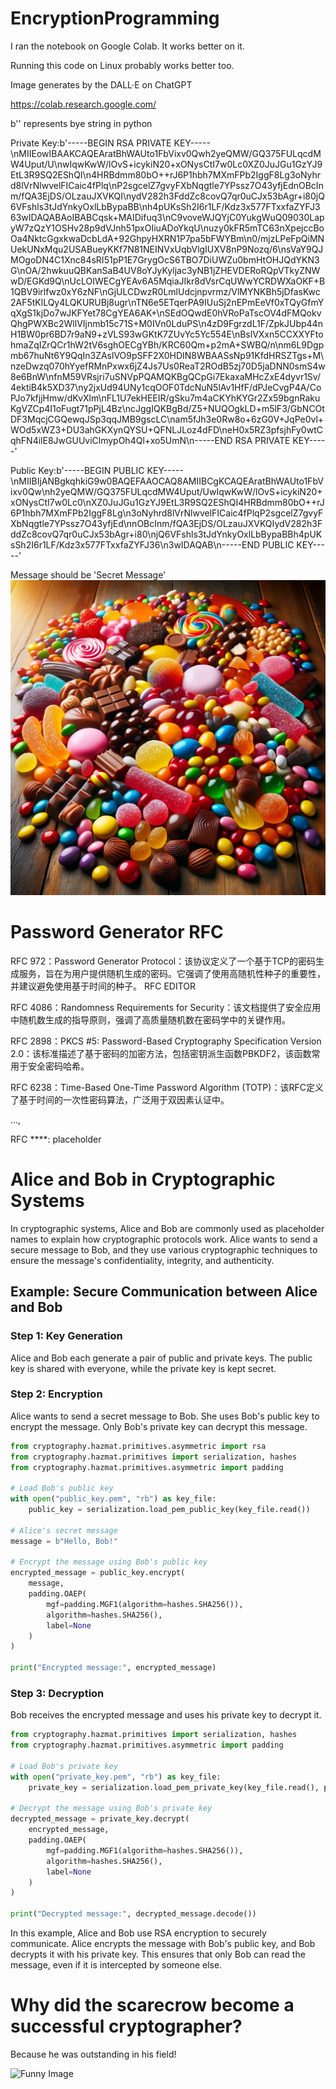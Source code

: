 # EncryptionProgramming

I ran the notebook on Google Colab. It works better on it.

Running this code on Linux probably works better too.

Image generates by the DALL·E on ChatGPT

https://colab.research.google.com/

b'' represents bye string in python

Private Key:b'-----BEGIN RSA PRIVATE KEY-----\nMIIEowIBAAKCAQEAratBhWAUto1FbVixv0Qwh2yeQMW/GQ375FULqcdMW4Uput/U\nwIqwKwW/lOvS+icykiN20+xONysCtI7w0Lc0XZ0JuJGu1GzYJ9EtL3R9SQ2EShQI\n4HRBdmm80bO++rJ6P1hbh7MXmFPb2IggF8Lg3oNyhrd8lVrNlwvelFICaic4fPlq\nP2sgcelZ7gvyFXbNqgtle7YPssz7O43yfjEdnOBcInm/fQA3EjDS/OLzauJXVKQI\nydV282h3FddZc8covQ7qr0uCJx53bAgr+i80jQ6VFshls3tJdYnkyOxlLbBypaBB\nh4pUKsSh2I6r1LF/Kdz3x577FTxxfaZYFJ363wIDAQABAoIBABCqsk+MAIDifuq3\nC9voveWJQYjC0YukgWuQ09030LapyW7zQzY1OSHv28p9dVJnh51pxOIiuADoYkqU\nuzy0kFR5mTC63nXpejccBoOa4NktcGgxkwaDcbLdA+92GhpyHXRN1P7pa5bFWYBm\n0/mjzLPeFpQiMNUekUNxMqu2USABueyKKf7N81NEINVxUqbVlgIUXV8nP9Nozq/6\nsVaY9QJMOgoDN4C1Xnc84sRI51pP1E7GrygOcS6TBO7DiUWZu0bmHtOHJQdYKN3G\nOA/2hwkuuQBKanSaB4UV8oYJyKyljac3yNB1jZHEVDERoRQpVTkyZNWwD/EGKd9Q\nUcLOIWECgYEAv6A5MqiaJIkr8dVsrCqUWwYCRDWXaOKF+B1QBV9irlfwz0xY6zNF\nGjULCDwzR0LmlUdcjnpvrmz/VlMYNKBh5jDfasKwc2AF5tKlLQy4LQKURUBj8ugr\nTN6e5ETqerPA9IUuSj2nEPmEeVf0xTQyGfmYqXgS1kjDo7wJKFYet78CgYEA6AK+\nSEdOQwdE0hVRoPaTscOV4dFMQokvQhgPWXBc2WllVIjnmb15c71S+M0IVn0LduPS\n4zD9FgrzdL1F/ZpkJUbp44nH1BW0pr6BD7r9aN9+zVLS93wGKtK7ZUvYc5Yc554E\nBslVXxn5CCXXYFtohmaZqIZrQCr1hW2tV6sghOECgYBh/KRC60Qm+p2mA+SWBQ/n\nm6L9Dgpmb67huNt6Y9QqIn3ZAslVO9pSFF2X0HDIN8WBAASsNp91KfdHRSZTgs+M\nzeDwzq070hYyefRMnPxwx6jZ4Js7Us0ReaT2ROdB5zj70D5jaDNN0smS4w8e6BnW\nfnM59VRsjri7uSNVpPQAMQKBgQCpGi7EkaxaMHcZxE4dyvr1Sv/4ektiB4k5XD37\ny2jxUd94UNy1cqOOF0TdcNuN5lAv1HfF/dPJeCvgP4A/CoPJo7kfjjHmw/dKvXlm\nFL1U7ekHEEIR/gSku7m4aCKYhKYGr2Zx59bgnRakuKgVZCp4I1oFugt71pPjL4Bz\ncJggIQKBgBd/Z5+NUQOgkLD+m5lF3/GbNCOtDF3MqcjCGQewqJSp3qqJMB9gscLC\nam5fJh3e0Rw8o+6zG0V+JqPe0vl+WOd5xWZ3+DU3ahGKXynQYSU+QFNLJLoz4dFD\neH0x5RZ3pfsjhFy0wtCqhFN4ilE8JwGUUviClmypOh4Ql+xo5UmN\n-----END RSA PRIVATE KEY-----'

Public Key:b'-----BEGIN PUBLIC KEY-----\nMIIBIjANBgkqhkiG9w0BAQEFAAOCAQ8AMIIBCgKCAQEAratBhWAUto1FbVixv0Qw\nh2yeQMW/GQ375FULqcdMW4Uput/UwIqwKwW/lOvS+icykiN20+xONysCtI7w0Lc0\nXZ0JuJGu1GzYJ9EtL3R9SQ2EShQI4HRBdmm80bO++rJ6P1hbh7MXmFPb2IggF8Lg\n3oNyhrd8lVrNlwvelFICaic4fPlqP2sgcelZ7gvyFXbNqgtle7YPssz7O43yfjEd\nnOBcInm/fQA3EjDS/OLzauJXVKQIydV282h3FddZc8covQ7qr0uCJx53bAgr+i80\njQ6VFshls3tJdYnkyOxlLbBypaBBh4pUKsSh2I6r1LF/Kdz3x577FTxxfaZYFJ36\n3wIDAQAB\n-----END PUBLIC KEY-----'

Message should be 'Secret Message'
![Candy](candy.png)

# Password Generator RFC

RFC 972：Password Generator Protocol：该协议定义了一个基于TCP的密码生成服务，旨在为用户提供随机生成的密码。它强调了使用高随机性种子的重要性，并建议避免使用基于时间的种子。 
RFC EDITOR

RFC 4086：Randomness Requirements for Security：该文档提供了安全应用中随机数生成的指导原则，强调了高质量随机数在密码学中的关键作用。

RFC 2898：PKCS #5: Password-Based Cryptography Specification Version 2.0：该标准描述了基于密码的加密方法，包括密钥派生函数PBKDF2，该函数常用于安全密码哈希。

RFC 6238：Time-Based One-Time Password Algorithm (TOTP)：该RFC定义了基于时间的一次性密码算法，广泛用于双因素认证中。 

...,

RFC ****: placeholder

# Alice and Bob in Cryptographic Systems

In cryptographic systems, Alice and Bob are commonly used as placeholder names to explain how cryptographic protocols work. Alice wants to send a secure message to Bob, and they use various cryptographic techniques to ensure the message's confidentiality, integrity, and authenticity.

## Example: Secure Communication between Alice and Bob

### Step 1: Key Generation

Alice and Bob each generate a pair of public and private keys. The public key is shared with everyone, while the private key is kept secret.

### Step 2: Encryption

Alice wants to send a secret message to Bob. She uses Bob's public key to encrypt the message. Only Bob's private key can decrypt this message.

```python
from cryptography.hazmat.primitives.asymmetric import rsa
from cryptography.hazmat.primitives import serialization, hashes
from cryptography.hazmat.primitives.asymmetric import padding

# Load Bob's public key
with open("public_key.pem", "rb") as key_file:
    public_key = serialization.load_pem_public_key(key_file.read())

# Alice's secret message
message = b"Hello, Bob!"

# Encrypt the message using Bob's public key
encrypted_message = public_key.encrypt(
    message,
    padding.OAEP(
        mgf=padding.MGF1(algorithm=hashes.SHA256()),
        algorithm=hashes.SHA256(),
        label=None
    )
)

print("Encrypted message:", encrypted_message)
```

### Step 3: Decryption

Bob receives the encrypted message and uses his private key to decrypt it.

```python
from cryptography.hazmat.primitives import serialization, hashes
from cryptography.hazmat.primitives.asymmetric import padding

# Load Bob's private key
with open("private_key.pem", "rb") as key_file:
    private_key = serialization.load_pem_private_key(key_file.read(), password=None)

# Decrypt the message using Bob's private key
decrypted_message = private_key.decrypt(
    encrypted_message,
    padding.OAEP(
        mgf=padding.MGF1(algorithm=hashes.SHA256()),
        algorithm=hashes.SHA256(),
        label=None
    )
)

print("Decrypted message:", decrypted_message.decode())
```

In this example, Alice and Bob use RSA encryption to securely communicate. Alice encrypts the message with Bob's public key, and Bob decrypts it with his private key. This ensures that only Bob can read the message, even if it is intercepted by someone else.

# Why did the scarecrow become a successful cryptographer?

Because he was outstanding in his field!

![Funny Image](funny_image.png)
